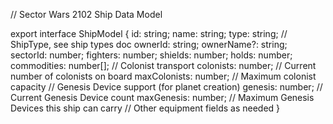 // Sector Wars 2102 Ship Data Model

export interface ShipModel {
  id: string;
  name: string;
  type: string; // ShipType, see ship types doc
  ownerId: string;
  ownerName?: string;
  sectorId: number;
  fighters: number;
  shields: number;
  holds: number;
  commodities: number[];
  // Colonist transport
  colonists: number; // Current number of colonists on board
  maxColonists: number; // Maximum colonist capacity
  // Genesis Device support (for planet creation)
  genesis: number; // Current Genesis Device count
  maxGenesis: number; // Maximum Genesis Devices this ship can carry
  // Other equipment fields as needed
}
